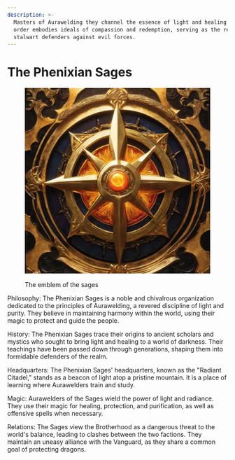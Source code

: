 ```yaml
---
description: >-
  Masters of Aurawelding they channel the essence of light and healing. This
  order embodies ideals of compassion and redemption, serving as the realm's
  stalwart defenders against evil forces.
---
```


# The Phenixian Sages

<figure><img src="../../../.gitbook/assets/image1_0.jpg" alt=""><figcaption><p>The emblem of the sages</p></figcaption></figure>

Philosophy: The Phenixian Sages is a noble and chivalrous organization dedicated to the principles of Aurawelding, a revered discipline of light and purity. They believe in maintaining harmony within the world, using their magic to protect and guide the people.

History: The Phenixian Sages trace their origins to ancient scholars and mystics who sought to bring light and healing to a world of darkness. Their teachings have been passed down through generations, shaping them into formidable defenders of the realm.

Headquarters: The Phenixian Sages' headquarters, known as the "Radiant Citadel," stands as a beacon of light atop a pristine mountain. It is a place of learning where Aurawelders train and study.

Magic: Aurawelders of the Sages wield the power of light and radiance. They use their magic for healing, protection, and purification, as well as offensive spells when necessary.

Relations: The Sages view the Brotherhood as a dangerous threat to the world's balance, leading to clashes between the two factions. They maintain an uneasy alliance with the Vanguard, as they share a common goal of protecting dragons.

